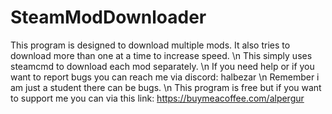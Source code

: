 # SteamModDownloader
This program is designed to download multiple mods. It also tries to download more than one at a time to increase speed. \n
This simply uses steamcmd to download each mod separately. \n
If you need help or if you want to report bugs you can reach me via discord: halbezar \n
Remember i am just a student there can be bugs. \n
This program is free but if you want to support me you can via this link: https://buymeacoffee.com/alpergur
